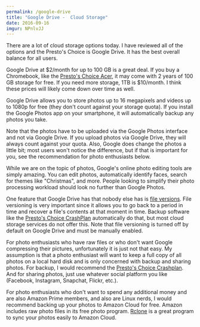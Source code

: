 ```yaml
---
permalink: /google-drive
title: "Google Drive -  Cloud Storage"
date: 2016-09-16
imgur: NPnlvJJ
---
```


There are a lot of cloud storage options today. I have reviewed all of the
options and the Presto's Choice is Google Drive. It has the best overall
balance for all users.

Google Drive at $2/month for up to 100 GB is a great deal. If you buy a
Chromebook, like the [Presto's Choice Acer](/chromebook), it may come with 2 years of 100 GB
storage for free. If you need more storage, 1TB is $10/month. I think these
prices will likely come down over time as well.

Google Drive allows you to store photos up to 16 megapixels and videos up to
1080p for free (they don't count against your storage quota). If you install
the Google Photos app on your smartphone, it will automatically backup any
photos you take.

Note that the photos have to be uploaded via the Google Photos interface and
not via Google Drive. If you upload photos via Google Drive, they will always
count against your quota. Also, Google does change the photos a little bit;
most users won't notice the difference, but if that is important for you, see
the recommendation for photo enthusiasts below.

While we are on the topic of photos, Google's online photo editing tools are
simply amazing. You can edit photos, automatically identify faces, search for
themes like "Christmas", and more. People looking to simplify their photo
processing workload should look no further than Google Photos.

One feature that Google Drive has that nobody else has is [file versions](https://support.google.com/docs/answer/2409045?hl=en). File
versioning is very important since it allows you to go back to a period in time
and recover a file's contents at that moment in time. Backup software like the
[Presto's Choice CrashPlan](/crashplan) automatically do that, but most cloud storage
services do not offer this. Note that file versioning is turned off by default
on Google Drive and must be manually enabled.

For photo enthusiasts who have raw files or who don't want Google compressing
their pictures, unfortunately it is just not that easy. My assumption is that a
photo enthusiast will want to keep a full copy of all photos on a local hard
disk and is only concerned with backup and sharing photos. For backup, I would
recommend the [Presto's Choice Crashplan](/crashplan). And for sharing photos, just use
whatever social platform you like (Facebook, Instagram, Snapchat, Flickr,
etc.).

For photo enthusiasts who don't want to spend any additional money and are also
Amazon Prime members, and also are Linux nerds, I would recommend backing up
your photos to Amazon Cloud for free. Amazon includes raw photo files in its
free photo program. [Rclone](http://rclone.org/) is a great program to sync
your photos easily to Amazon Cloud.
